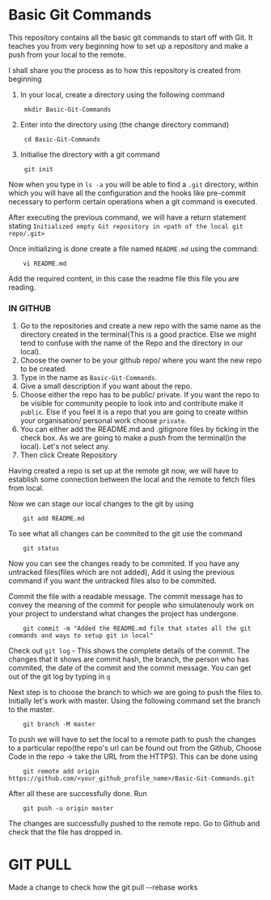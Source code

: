 # Basic Git Commands

This repository contains all the basic git commands to start off with Git. 
It teaches you from very beginning how to set up a repository 
and make a push from your local to the remote.

I shall share you the process as to how this repository is created from beginning 

1. In your local, create a directory using the following command

        mkdir Basic-Git-Commands

2. Enter into the directory using (the change directory command)
         
        cd Basic-Git-Commands
      
3. Initialise the directory with a git command

        git init 
        
Now when you type in `ls -a` you will be able to find a `.git` directory, 
within which you will have all the configuration and the hooks like pre-commit 
necessary to perform certain operations when a git command is executed.

After executing the previous command, 
we will have a return statement stating `Initialized empty Git repository in <path of the local git repo/.git>`

Once initializing is done create a file named `README.md` using the command:

        vi README.md
        
Add the required content, in this case the readme file this file you are reading.

### IN GITHUB

1. Go to the repositories and create a new repo with the same name as the directory created in the terminal(This is a good practice. Else we might tend to confuse with the name of the Repo and the directory in our local).
2. Choose the owner to be your github repo/ where you want the new repo to be created.
3. Type in the name as `Basic-Git-Commands`.
4. Give a small description if you want about the repo. 
5. Choose either the repo has to be public/ private. 
If you want the repo to be visible for community people to look into and contribute make it `public`. 
Else if you feel it is a repo that you are going to create within your organisation/ personal work choose `private`.
6. You can either add the README.md and .gitignore files by ticking in the check box. 
As we are going to make a push from the terminal(in the local). Let's not select any.
7. Then click Create Repository

Having created a repo is set up at the remote git now, we will have to establish some connection between the local and the remote to fetch files from local.

Now we can stage our local changes to the git by using

        git add README.md

To see what all changes can be commited to the git use the command

        git status
        
Now you can see the changes ready to be commited. If you have any untracked files(files which are not added), Add it using the previous command if you want the untracked files also to be commited.

Commit the file with a readable message. The commit message has to convey the meaning of the commit for people who simulatenouly work on your project to understand what changes the project has undergone.

        git commit -m "Added the README.md file that states all the git commands and ways to setup git in local"

Check out `git log` - This shows the complete details of the commit. The changes that it shows are commit hash, the branch, the person who has commited, the date of the commit and the commit message. You can get out of the git log by typing in `q`

Next step is to choose the branch to which we are going to push the files to. Initially let's work with master. Using the following command set the branch to the master.

        git branch -M master
    
To push we will have to set the local to a remote path to push the changes to a particular repo(the repo's url can be found out from the Github, Choose Code in the repo -> take the URL from the HTTPS). This can be done using 

        git remote add origin https://github.com/<your_github_profile_name>/Basic-Git-Commands.git
     
After all these are successfully done. Run

        git push -u origin master
        
The changes are successfully pushed to the remote repo. Go to Github and check that the file has dropped in.


# GIT PULL


Made a change to check how the git pull --rebase works

